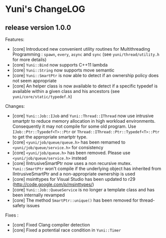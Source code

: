 Yuni's ChangeLOG
================


release version 1.0.0
---------------------

Features:

 * [core] Introduced new convenient utility routines for Multithreading Programming :
   `spawn`, `every`, `async` and `sync` (see `yuni/thread/utility.h` for more details)
 * [core] `Yuni::Bind` now supports C++11 lambda
 * [core] `Yuni::String` now supports move semantic
 * [core] `Yuni::SmartPtr` is now able to detect if an ownership policy does not seem appropriate
 * [core] An helper class is now available to detect if a specific typedef is available within
   a given class and his ancestors (see `yuni/core/static/typedef.h`)

Changes:

* [core] `Yuni::Job::IJob` and `Yuni::Thread::IThread` now use intrusive smartptr
   to reduce memory allocation in high workload environments. Consequently it may not compile
   for some old program. Use `IJob::Ptr::Typedef<T>::Ptr` or `Thread::IThread::Ptr::Typedef<T>::Ptr`
   to get the appropriate smartptr type.
 * [core] `<yuni/job/queue/queue.h>` has been remamed to `<yuni/job/queue/service.h>` for consistency
 * [core] `<yuni/job/queue.h>` has been removed. Please use `<yuni/job/queue/service.h>` instead
 * [core] IIntrusiveSmartPtr now uses a non recursive mutex.
   `Yuni::SmartPtr` won't compile if the underlying object has inherited
   from IIntrusiveSmartPtr and a non-appropriate ownership is used
 * [core] msinttypes for Visual Studio has been updated to r29 (http://code.google.com/p/msinttypes/)
 * [core] `Yuni::Job::QueueService` is no longer a template class and has been
   internally revamped
 * [core] The method `SmartPtr::unique()` has been removed for thread-safety issues

Fixes :

 * [core] Fixed Clang compiler detection
 * [core] Fixed a potential race condition in `Yuni::Timer`

